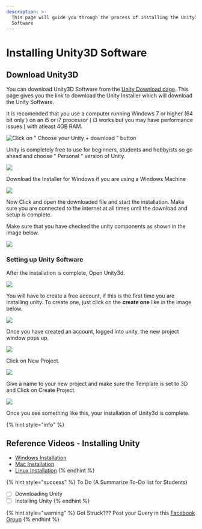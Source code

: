 ```yaml
---
description: >-
  This page will guide you through the process of installing the Unity3D
  Software
---
```


# Installing Unity3D Software

## Download Unity3D

You can download Unity3D Software from the [Unity Download page](https://unity3d.com/get-unity/download?_ga=2.4811441.364722446.1530540963-1720237505.1507147097). This page gives you the link to download the Unity Installer which will download the Unity Software.

It is recomended that you use a computer running Windows 7 or higher \(64 bit only \) on an i5 or i7 processor \( i3 works but you may have performance issues \) with atleast 4GB RAM.

![Click on &quot; Choose your Unity + download &quot; button](.gitbook/assets/1.jpg)

Unity is completely free to use for beginners, students and hobbyists so go ahead and choose " Personal " version of Unity. 

![](.gitbook/assets/2.jpg)

Download the Installer for Windows if you are using a Windows Machine

![](.gitbook/assets/3.jpg)

Now Click and open the downloaded file and start the installation. Make sure you are connected to the internet at all times until the download and  setup is complete.  
  
Make sure that you have checked the unity components as shown in the image below.

![](.gitbook/assets/4%20%281%29.jpg)

### Setting up Unity Software

After the installation is complete, Open Unity3d.

![](.gitbook/assets/5.jpg)

You will have to create a free account, if this is the first time you are installing unity. To create one, just click on the **create one** like in the image below.

![](.gitbook/assets/6%20%281%29.jpg)

Once you have created an account, logged into unity, the new project window pops up.

![](.gitbook/assets/7%20%281%29.jpg)

Click on New Project.

![](.gitbook/assets/8.jpg)

Give a name to your new project and make sure the Template is set to 3D and Click on Create Project.

![](.gitbook/assets/9.jpg)

Once you see something like this, your installation of Unity3d is complete.

{% hint style="info" %}
## Reference Videos - Installing Unity

* [Windows Installation](https://www.youtube.com/watch?v=vzSAZozZz5I)
* [Mac Installation ](https://www.youtube.com/watch?v=YC3924upas8)
* [Linux Installation](https://www.youtube.com/watch?v=TCSGa3V78hg)
{% endhint %}

{% hint style="success" %}
To Do \(A Summarize To-Do list for Students\)

* [ ] Downloading Unity
* [ ] Installing Unity
{% endhint %}

{% hint style="warning" %}
Got Struck??? Post your Query in this [Facebook Group](https://www.facebook.com/groups/soi.vr/)
{% endhint %}



